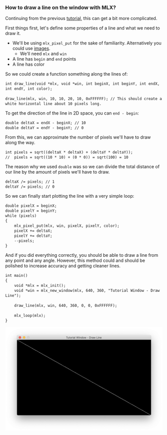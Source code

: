 ### How to draw a line on the window with MLX?
Continuing from the previous [tutorial](mlx-tutorial-draw-pixel.md), this can get a bit more complicated.

First things first, let's define some properties of a line and what we need to draw it.
- We'll be using `mlx_pixel_put` for the sake of familiarity. Alternatively you could use [images](mlx_new_image.md).
  - We'll need `mlx` and `win`
- A line has `begin` and `end` points
- A line has color

So we could create a function something along the lines of:
```
int draw_line(void *mlx, void *win, int beginX, int beginY, int endX, int endY, int color);

draw_line(mlx, win, 10, 10, 20, 10, 0xFFFFFF); // This should create a white horizontal line about 10 pixels long.
```
To get the direction of the line in 2D space, you can `end - begin`:
```
double deltaX = endX - beginX; // 10
double deltaY = endY - beginY; // 0
```

From this, we can approximate the number of pixels we'll have to draw along the way.
```
int pixels = sqrt((deltaX * deltaX) + (deltaY * deltaY));
//  pixels = sqrt((10 * 10) + (0 * 0)) = sqrt(100) = 10
```

The reason why we used `double` was so we can divide the total distance of our line by the amount of pixels we'll have to draw.
```
deltaX /= pixels; // 1
deltaY /= pixels; // 0
```

So we can finally start plotting the line with a very simple loop:
```
double pixelX = beginX;
double pixelY = beginY;
while (pixels)
{
    mlx_pixel_put(mlx, win, pixelX, pixelY, color);
    pixelX += deltaX;
    pixelY += deltaY;
    --pixels;
}
```

And if you did everything correctly, you should be able to draw a line from any point and any angle. However, this method could and should be polished to increase accuracy and getting cleaner lines.
```
int main()
{
    void *mlx = mlx_init();
    void *win = mlx_new_window(mlx, 640, 360, "Tutorial Window - Draw Line");

    draw_line(mlx, win, 640, 360, 0, 0, 0xFFFFFF);

    mlx_loop(mlx);
}
```

![MLX tutorial line](images/tutorial-line.png)
